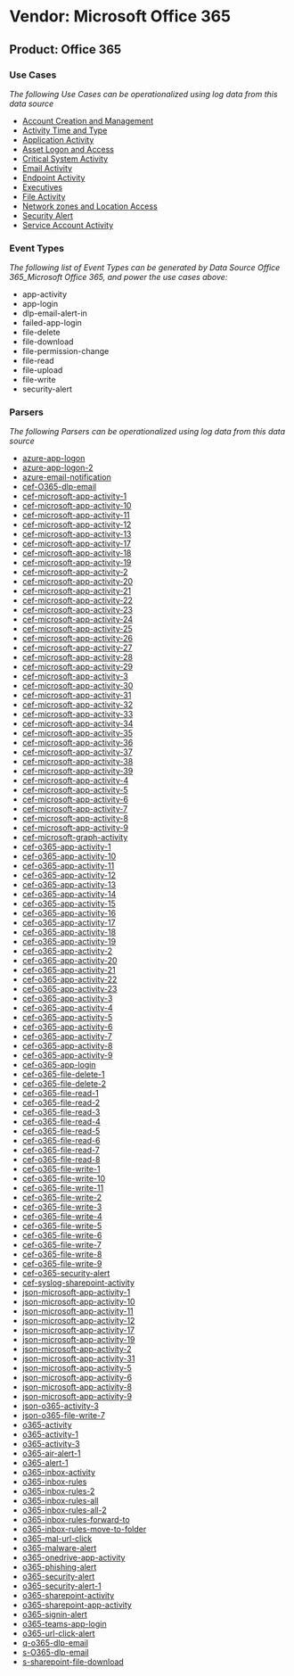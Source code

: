 Vendor: Microsoft Office 365
============================
Product: Office 365
-------------------

### Use Cases

_The following Use Cases can be operationalized using log data from this data source_

* [Account Creation and Management](../UseCases/usecase_account_creation_and_management.md)
* [Activity Time  and Type](../UseCases/usecase_activity_time__and_type.md)
* [Application Activity](../UseCases/usecase_application_activity.md)
* [Asset Logon and Access](../UseCases/usecase_asset_logon_and_access.md)
* [Critical System Activity](../UseCases/usecase_critical_system_activity.md)
* [Email Activity](../UseCases/usecase_email_activity.md)
* [Endpoint Activity](../UseCases/usecase_endpoint_activity.md)
* [Executives](../UseCases/usecase_executives.md)
* [File Activity](../UseCases/usecase_file_activity.md)
* [Network zones and Location Access](../UseCases/usecase_network_zones_and_location_access.md)
* [Security Alert](../UseCases/usecase_security_alert.md)
* [Service Account Activity](../UseCases/usecase_service_account_activity.md)


### Event Types

_The following list of Event Types can be generated by Data Source Office 365_Microsoft Office 365, and power the use cases above:_

- app-activity
- app-login
- dlp-email-alert-in
- failed-app-login
- file-delete
- file-download
- file-permission-change
- file-read
- file-upload
- file-write
- security-alert


### Parsers

_The following Parsers can be operationalized using log data from this data source_

* [azure-app-logon](../Parsers/parserContent_azure-app-logon.md)
* [azure-app-logon-2](../Parsers/parserContent_azure-app-logon-2.md)
* [azure-email-notification](../Parsers/parserContent_azure-email-notification.md)
* [cef-O365-dlp-email](../Parsers/parserContent_cef-o365-dlp-email.md)
* [cef-microsoft-app-activity-1](../Parsers/parserContent_cef-microsoft-app-activity-1.md)
* [cef-microsoft-app-activity-10](../Parsers/parserContent_cef-microsoft-app-activity-10.md)
* [cef-microsoft-app-activity-11](../Parsers/parserContent_cef-microsoft-app-activity-11.md)
* [cef-microsoft-app-activity-12](../Parsers/parserContent_cef-microsoft-app-activity-12.md)
* [cef-microsoft-app-activity-13](../Parsers/parserContent_cef-microsoft-app-activity-13.md)
* [cef-microsoft-app-activity-17](../Parsers/parserContent_cef-microsoft-app-activity-17.md)
* [cef-microsoft-app-activity-18](../Parsers/parserContent_cef-microsoft-app-activity-18.md)
* [cef-microsoft-app-activity-19](../Parsers/parserContent_cef-microsoft-app-activity-19.md)
* [cef-microsoft-app-activity-2](../Parsers/parserContent_cef-microsoft-app-activity-2.md)
* [cef-microsoft-app-activity-20](../Parsers/parserContent_cef-microsoft-app-activity-20.md)
* [cef-microsoft-app-activity-21](../Parsers/parserContent_cef-microsoft-app-activity-21.md)
* [cef-microsoft-app-activity-22](../Parsers/parserContent_cef-microsoft-app-activity-22.md)
* [cef-microsoft-app-activity-23](../Parsers/parserContent_cef-microsoft-app-activity-23.md)
* [cef-microsoft-app-activity-24](../Parsers/parserContent_cef-microsoft-app-activity-24.md)
* [cef-microsoft-app-activity-25](../Parsers/parserContent_cef-microsoft-app-activity-25.md)
* [cef-microsoft-app-activity-26](../Parsers/parserContent_cef-microsoft-app-activity-26.md)
* [cef-microsoft-app-activity-27](../Parsers/parserContent_cef-microsoft-app-activity-27.md)
* [cef-microsoft-app-activity-28](../Parsers/parserContent_cef-microsoft-app-activity-28.md)
* [cef-microsoft-app-activity-29](../Parsers/parserContent_cef-microsoft-app-activity-29.md)
* [cef-microsoft-app-activity-3](../Parsers/parserContent_cef-microsoft-app-activity-3.md)
* [cef-microsoft-app-activity-30](../Parsers/parserContent_cef-microsoft-app-activity-30.md)
* [cef-microsoft-app-activity-31](../Parsers/parserContent_cef-microsoft-app-activity-31.md)
* [cef-microsoft-app-activity-32](../Parsers/parserContent_cef-microsoft-app-activity-32.md)
* [cef-microsoft-app-activity-33](../Parsers/parserContent_cef-microsoft-app-activity-33.md)
* [cef-microsoft-app-activity-34](../Parsers/parserContent_cef-microsoft-app-activity-34.md)
* [cef-microsoft-app-activity-35](../Parsers/parserContent_cef-microsoft-app-activity-35.md)
* [cef-microsoft-app-activity-36](../Parsers/parserContent_cef-microsoft-app-activity-36.md)
* [cef-microsoft-app-activity-37](../Parsers/parserContent_cef-microsoft-app-activity-37.md)
* [cef-microsoft-app-activity-38](../Parsers/parserContent_cef-microsoft-app-activity-38.md)
* [cef-microsoft-app-activity-39](../Parsers/parserContent_cef-microsoft-app-activity-39.md)
* [cef-microsoft-app-activity-4](../Parsers/parserContent_cef-microsoft-app-activity-4.md)
* [cef-microsoft-app-activity-5](../Parsers/parserContent_cef-microsoft-app-activity-5.md)
* [cef-microsoft-app-activity-6](../Parsers/parserContent_cef-microsoft-app-activity-6.md)
* [cef-microsoft-app-activity-7](../Parsers/parserContent_cef-microsoft-app-activity-7.md)
* [cef-microsoft-app-activity-8](../Parsers/parserContent_cef-microsoft-app-activity-8.md)
* [cef-microsoft-app-activity-9](../Parsers/parserContent_cef-microsoft-app-activity-9.md)
* [cef-microsoft-graph-activity](../Parsers/parserContent_cef-microsoft-graph-activity.md)
* [cef-o365-app-activity-1](../Parsers/parserContent_cef-o365-app-activity-1.md)
* [cef-o365-app-activity-10](../Parsers/parserContent_cef-o365-app-activity-10.md)
* [cef-o365-app-activity-11](../Parsers/parserContent_cef-o365-app-activity-11.md)
* [cef-o365-app-activity-12](../Parsers/parserContent_cef-o365-app-activity-12.md)
* [cef-o365-app-activity-13](../Parsers/parserContent_cef-o365-app-activity-13.md)
* [cef-o365-app-activity-14](../Parsers/parserContent_cef-o365-app-activity-14.md)
* [cef-o365-app-activity-15](../Parsers/parserContent_cef-o365-app-activity-15.md)
* [cef-o365-app-activity-16](../Parsers/parserContent_cef-o365-app-activity-16.md)
* [cef-o365-app-activity-17](../Parsers/parserContent_cef-o365-app-activity-17.md)
* [cef-o365-app-activity-18](../Parsers/parserContent_cef-o365-app-activity-18.md)
* [cef-o365-app-activity-19](../Parsers/parserContent_cef-o365-app-activity-19.md)
* [cef-o365-app-activity-2](../Parsers/parserContent_cef-o365-app-activity-2.md)
* [cef-o365-app-activity-20](../Parsers/parserContent_cef-o365-app-activity-20.md)
* [cef-o365-app-activity-21](../Parsers/parserContent_cef-o365-app-activity-21.md)
* [cef-o365-app-activity-22](../Parsers/parserContent_cef-o365-app-activity-22.md)
* [cef-o365-app-activity-23](../Parsers/parserContent_cef-o365-app-activity-23.md)
* [cef-o365-app-activity-3](../Parsers/parserContent_cef-o365-app-activity-3.md)
* [cef-o365-app-activity-4](../Parsers/parserContent_cef-o365-app-activity-4.md)
* [cef-o365-app-activity-5](../Parsers/parserContent_cef-o365-app-activity-5.md)
* [cef-o365-app-activity-6](../Parsers/parserContent_cef-o365-app-activity-6.md)
* [cef-o365-app-activity-7](../Parsers/parserContent_cef-o365-app-activity-7.md)
* [cef-o365-app-activity-8](../Parsers/parserContent_cef-o365-app-activity-8.md)
* [cef-o365-app-activity-9](../Parsers/parserContent_cef-o365-app-activity-9.md)
* [cef-o365-app-login](../Parsers/parserContent_cef-o365-app-login.md)
* [cef-o365-file-delete-1](../Parsers/parserContent_cef-o365-file-delete-1.md)
* [cef-o365-file-delete-2](../Parsers/parserContent_cef-o365-file-delete-2.md)
* [cef-o365-file-read-1](../Parsers/parserContent_cef-o365-file-read-1.md)
* [cef-o365-file-read-2](../Parsers/parserContent_cef-o365-file-read-2.md)
* [cef-o365-file-read-3](../Parsers/parserContent_cef-o365-file-read-3.md)
* [cef-o365-file-read-4](../Parsers/parserContent_cef-o365-file-read-4.md)
* [cef-o365-file-read-5](../Parsers/parserContent_cef-o365-file-read-5.md)
* [cef-o365-file-read-6](../Parsers/parserContent_cef-o365-file-read-6.md)
* [cef-o365-file-read-7](../Parsers/parserContent_cef-o365-file-read-7.md)
* [cef-o365-file-read-8](../Parsers/parserContent_cef-o365-file-read-8.md)
* [cef-o365-file-write-1](../Parsers/parserContent_cef-o365-file-write-1.md)
* [cef-o365-file-write-10](../Parsers/parserContent_cef-o365-file-write-10.md)
* [cef-o365-file-write-11](../Parsers/parserContent_cef-o365-file-write-11.md)
* [cef-o365-file-write-2](../Parsers/parserContent_cef-o365-file-write-2.md)
* [cef-o365-file-write-3](../Parsers/parserContent_cef-o365-file-write-3.md)
* [cef-o365-file-write-4](../Parsers/parserContent_cef-o365-file-write-4.md)
* [cef-o365-file-write-5](../Parsers/parserContent_cef-o365-file-write-5.md)
* [cef-o365-file-write-6](../Parsers/parserContent_cef-o365-file-write-6.md)
* [cef-o365-file-write-7](../Parsers/parserContent_cef-o365-file-write-7.md)
* [cef-o365-file-write-8](../Parsers/parserContent_cef-o365-file-write-8.md)
* [cef-o365-file-write-9](../Parsers/parserContent_cef-o365-file-write-9.md)
* [cef-o365-security-alert](../Parsers/parserContent_cef-o365-security-alert.md)
* [cef-syslog-sharepoint-activity](../Parsers/parserContent_cef-syslog-sharepoint-activity.md)
* [json-microsoft-app-activity-1](../Parsers/parserContent_json-microsoft-app-activity-1.md)
* [json-microsoft-app-activity-10](../Parsers/parserContent_json-microsoft-app-activity-10.md)
* [json-microsoft-app-activity-11](../Parsers/parserContent_json-microsoft-app-activity-11.md)
* [json-microsoft-app-activity-12](../Parsers/parserContent_json-microsoft-app-activity-12.md)
* [json-microsoft-app-activity-17](../Parsers/parserContent_json-microsoft-app-activity-17.md)
* [json-microsoft-app-activity-19](../Parsers/parserContent_json-microsoft-app-activity-19.md)
* [json-microsoft-app-activity-2](../Parsers/parserContent_json-microsoft-app-activity-2.md)
* [json-microsoft-app-activity-31](../Parsers/parserContent_json-microsoft-app-activity-31.md)
* [json-microsoft-app-activity-5](../Parsers/parserContent_json-microsoft-app-activity-5.md)
* [json-microsoft-app-activity-6](../Parsers/parserContent_json-microsoft-app-activity-6.md)
* [json-microsoft-app-activity-8](../Parsers/parserContent_json-microsoft-app-activity-8.md)
* [json-microsoft-app-activity-9](../Parsers/parserContent_json-microsoft-app-activity-9.md)
* [json-o365-activity-3](../Parsers/parserContent_json-o365-activity-3.md)
* [json-o365-file-write-7](../Parsers/parserContent_json-o365-file-write-7.md)
* [o365-activity](../Parsers/parserContent_o365-activity.md)
* [o365-activity-1](../Parsers/parserContent_o365-activity-1.md)
* [o365-activity-3](../Parsers/parserContent_o365-activity-3.md)
* [o365-air-alert-1](../Parsers/parserContent_o365-air-alert-1.md)
* [o365-alert-1](../Parsers/parserContent_o365-alert-1.md)
* [o365-inbox-activity](../Parsers/parserContent_o365-inbox-activity.md)
* [o365-inbox-rules](../Parsers/parserContent_o365-inbox-rules.md)
* [o365-inbox-rules-2](../Parsers/parserContent_o365-inbox-rules-2.md)
* [o365-inbox-rules-all](../Parsers/parserContent_o365-inbox-rules-all.md)
* [o365-inbox-rules-all-2](../Parsers/parserContent_o365-inbox-rules-all-2.md)
* [o365-inbox-rules-forward-to](../Parsers/parserContent_o365-inbox-rules-forward-to.md)
* [o365-inbox-rules-move-to-folder](../Parsers/parserContent_o365-inbox-rules-move-to-folder.md)
* [o365-mal-url-click](../Parsers/parserContent_o365-mal-url-click.md)
* [o365-malware-alert](../Parsers/parserContent_o365-malware-alert.md)
* [o365-onedrive-app-activity](../Parsers/parserContent_o365-onedrive-app-activity.md)
* [o365-phishing-alert](../Parsers/parserContent_o365-phishing-alert.md)
* [o365-security-alert](../Parsers/parserContent_o365-security-alert.md)
* [o365-security-alert-1](../Parsers/parserContent_o365-security-alert-1.md)
* [o365-sharepoint-activity](../Parsers/parserContent_o365-sharepoint-activity.md)
* [o365-sharepoint-app-activity](../Parsers/parserContent_o365-sharepoint-app-activity.md)
* [o365-signin-alert](../Parsers/parserContent_o365-signin-alert.md)
* [o365-teams-app-login](../Parsers/parserContent_o365-teams-app-login.md)
* [o365-url-click-alert](../Parsers/parserContent_o365-url-click-alert.md)
* [q-o365-dlp-email](../Parsers/parserContent_q-o365-dlp-email.md)
* [s-O365-dlp-email](../Parsers/parserContent_s-o365-dlp-email.md)
* [s-sharepoint-file-download](../Parsers/parserContent_s-sharepoint-file-download.md)

